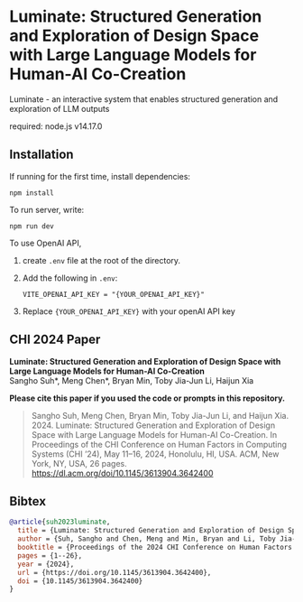 # Luminate: Structured Generation and Exploration of Design Space with Large Language Models for Human-AI Co-Creation

Luminate - an interactive system that enables structured generation and exploration of LLM outputs

required: node.js v14.17.0

## Installation

If running for the first time, install dependencies:

`npm install`

To run server, write:

```
npm run dev
```

To use OpenAI API, 

1. create `.env` file at the root of the directory.
2. Add the following in `.env`:

   ```
   VITE_OPENAI_API_KEY = "{YOUR_OPENAI_API_KEY}"
   ```
3. Replace `{YOUR_OPENAI_API_KEY}` with your openAI API key


## CHI 2024 Paper

**Luminate: Structured Generation and Exploration of Design Space with Large Language Models for Human-AI Co-Creation**<br />
Sangho Suh\*, Meng Chen\*, Bryan Min, Toby Jia-Jun Li, Haijun Xia

**Please cite this paper if you used the code or prompts in this repository.**

> Sangho Suh, Meng Chen, Bryan Min, Toby Jia-Jun Li, and Haijun Xia. 2024. Luminate: Structured Generation and Exploration of Design Space with Large Language Models for Human-AI Co-Creation. In Proceedings of the CHI Conference on Human Factors in Computing Systems (CHI ’24), May 11–16, 2024, Honolulu, HI, USA. ACM, New York, NY, USA, 26 pages. https://dl.acm.org/doi/10.1145/3613904.3642400

## Bibtex
    
 ```bibtex
 @article{suh2023luminate,
   title = {Luminate: Structured Generation and Exploration of Design Space with Large Language Models for Human-AI Co-Creation},
   author = {Suh, Sangho and Chen, Meng and Min, Bryan and Li, Toby Jia-Jun and Xia, Haijun},
   booktitle = {Proceedings of the 2024 CHI Conference on Human Factors in Computing Systems},
   pages = {1--26},
   year = {2024},
   url = {https://doi.org/10.1145/3613904.3642400},
   doi = {10.1145/3613904.3642400}
 }
 ```


